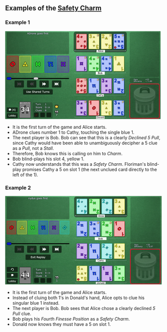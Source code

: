 ## Examples of the [Safety Charm](../Reference.md#the-safety-charm-declined-5-pull)

### Example 1

![Example Screenshot](https://github.com/Zamiell/hanabi-conventions/blob/master/img/examples/safety_charm1.png)

- It is the first turn of the game and Alice starts.
- ADrone clues number 1 to Cathy, touching the single blue 1.
- The next player is Bob. Bob can see that this is a clearly *Declined 5 Pull*, since Cathy would have been able to unambiguously decipher a 5 clue as a *Pull*, not a *Stall*.
- Therefore, Bob knows this is calling on him to *Charm*.
- Bob blind-plays his slot 4, yellow 1.
- Cathy now understands that this was a *Safety Charm*. Floriman's blind-play promises Cathy a 5 on slot 1 (the next unclued card directly to the left of the 1).

### Example 2

![Example Screenshot](https://github.com/Zamiell/hanabi-conventions/blob/master/img/examples/safety_charm2.png)

- It is the first turn of the game and Alice starts.
- Instead of cluing both 1's in Donald's hand, Alice opts to clue his singular blue 1 instead.
- The next player is Bob. Bob sees that Alice chose a clearly declined *5 Pull* clue.
- Bob plays his *Fourth Finesse Position* as a *Safety Charm*.
- Donald now knows they must have a 5 on slot 1.
